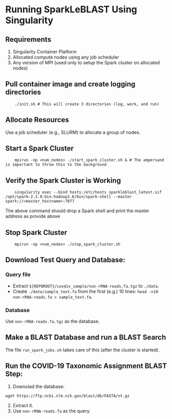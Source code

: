 # Running SparkLeBLAST Using Singularity 

## Requirements
1) Singularity Container Platform
2) Allocated compute nodes using any job scheduler
3) Any version of MPI (used only to setup the Spark cluster on allocated nodes)

## Pull container image and create logging directories
```shell script
    ./init.sh # This will create 3 directories (log, work, and run)
```

## Allocate Resources
Use a job scheduler (e.g., SLURM) to allocate a group of nodes. 

## Start a Spark Cluster
```shell script
    mpirun -np <num_nodes> ./start_spark_cluster.sh & # The ampersand is important to throw this to the background
```

## Verify the Spark Cluster is Working
```shell script
    singularity exec --bind hosts:/etc/hosts sparkleblast_latest.sif /opt/spark-2.2.0-bin-hadoop2.6/bin/spark-shell --master spark://<master_hostname>:7077
```
The above command should drop a Spark shell and print the master address as provide above

## Stop Spark Cluster
```shell script
    mpirun -np <num_nodes> ./stop_spark_cluster.sh                   
```

## Download Test Query and Database:
### Query file
- Extract `${REPOROOT}/covdiv_sample/non-rRNA-reads.fa.tgz` to `./data`.
- Create `./data/sample_text.fa` from the first (e.g.) 10 lines: `head -n10 non-rRNA-reads.fa > sample_text.fa`.

### Database
Use `non-rRNA-reads.fa.tgz` as the database.

## Make a BLAST Database and run a BLAST Search
The file `run_spark_jobs.sh` takes care of this (after the cluster is started).

## Run the COVID-19 Taxonomic Assignment BLAST Step:
1. Downolad the database:
```
wget https://ftp.ncbi.nlm.nih.gov/blast/db/FASTA/nt.gz
```
2. Extract it.
3. Use `non-rRNA-reads.fa` as the query.
